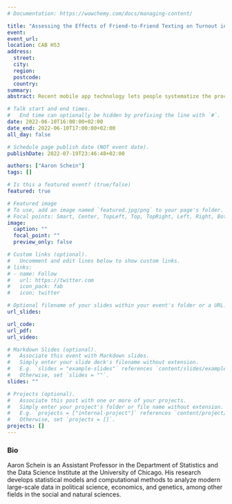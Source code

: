 ```yaml
---
# Documentation: https://wowchemy.com/docs/managing-content/

title: "Assessing the Effects of Friend-to-Friend Texting on Turnout in the 2018 US Midterm Elections"
event: 
event_url:
location: CAB H53
address: 
  street:
  city:
  region:
  postcode:
  country:
summary:
abstract: Recent mobile app technology lets people systematize the process of messaging their friends to urge them to vote. Prior to the most recent US midterm elections in 2018, the mobile app Outvote ran- domized an aspect of their system, hoping to unobtrusively assess the causal effect of their users’ messages on voter turnout. How- ever, properly assessing this causal effect is hindered by multiple statistical challenges, including attenuation bias due to mismea- surement of subjects’ outcomes and low precision due to two-sided non-compliance with subjects’ assignments. We address these chal- lenges, which are likely to impinge upon any study that seeks to randomize authentic friend-to-friend interactions, by tailoring the statistical analysis to make use of additional data about both users and subjects. Using meta-data of users’ in-app behavior, we recon- struct subjects’ positions in users’ queues. We use this information to refine the study population to more compliant subjects who were higher in the queues, and we do so in a systematic way which optimizes a proxy for the study’s power. To mitigate attenuation bias, we then use ancillary data of subjects’ matches to the voter rolls that lets us refine the study population to one with low rates of outcome mismeasurement. 

# Talk start and end times.
#   End time can optionally be hidden by prefixing the line with `#`.
date: 2022-06-10T16:00:00+02:00
date_end: 2022-06-10T17:00:00+02:00
all_day: false

# Schedule page publish date (NOT event date).
publishDate: 2022-07-19T23:46:48+02:00

authors: ["Aaron Schein"]
tags: []

# Is this a featured event? (true/false)
featured: true

# Featured image
# To use, add an image named `featured.jpg/png` to your page's folder. 
# Focal points: Smart, Center, TopLeft, Top, TopRight, Left, Right, BottomLeft, Bottom, BottomRight.
image:
  caption: ""
  focal_point: ""
  preview_only: false

# Custom links (optional).
#   Uncomment and edit lines below to show custom links.
# links:
# - name: Follow
#   url: https://twitter.com
#   icon_pack: fab
#   icon: twitter

# Optional filename of your slides within your event's folder or a URL.
url_slides:

url_code:
url_pdf:
url_video:

# Markdown Slides (optional).
#   Associate this event with Markdown slides.
#   Simply enter your slide deck's filename without extension.
#   E.g. `slides = "example-slides"` references `content/slides/example-slides.md`.
#   Otherwise, set `slides = ""`.
slides: ""

# Projects (optional).
#   Associate this post with one or more of your projects.
#   Simply enter your project's folder or file name without extension.
#   E.g. `projects = ["internal-project"]` references `content/project/deep-learning/index.md`.
#   Otherwise, set `projects = []`.
projects: []
---
```


### Bio
Aaron Schein is an Assistant Professor in the Department of Statistics and the Data Science Institute at the University of Chicago. His research develops statistical models and computational methods to analyze modern large-scale data in political science, economics, and genetics, among other fields in the social and natural sciences.